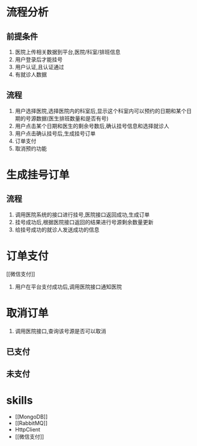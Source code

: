 # 流程分析
## 前提条件
1. 医院上传相关数据到平台,医院/科室/排班信息
2. 用户登录后才能挂号
3. 用户认证,且认证通过
4. 有就诊人数据

## 流程
1. 用户选择医院,选择医院内的科室后,显示这个科室内可以预约的日期和某个日期的号源数据(医生排班数量和是否有号)
2. 用户点击某个日期和医生的剩余号数后,确认挂号信息和选择就诊人
3. 用户点击确认挂号后,生成挂号订单
4. 订单支付
5. 取消预约功能

# 生成挂号订单
## 流程
1. 调用医院系统的接口进行挂号,医院接口返回成功,生成订单
2. 挂号成功后,根据医院接口返回的结果进行号源剩余数量更新
3. 给挂号成功的就诊人发送成功的信息

# 订单支付
[[微信支付]]
1. 用户在平台支付成功后,调用医院接口通知医院


# 取消订单
1. 调用医院接口,查询该号源是否可以取消
## 已支付
## 未支付


# skills
- [[MongoDB]]
- [[RabbitMQ]]
- HttpClient
- [[微信支付]]
